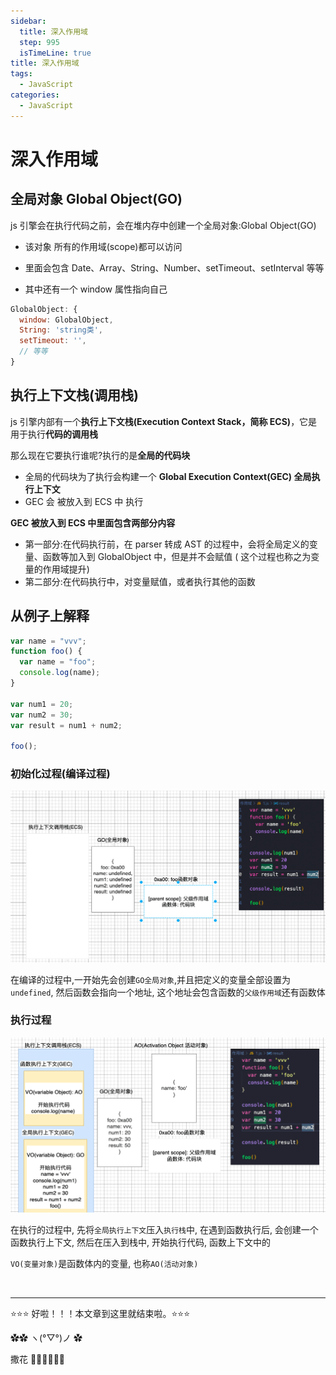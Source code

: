 ```yaml
---
sidebar:
  title: 深入作用域
  step: 995
  isTimeLine: true
title: 深入作用域
tags:
  - JavaScript
categories:
  - JavaScript
---
```


# 深入作用域

## **全局对象 Global Object(GO)**

js 引擎会在执行代码之前，会在堆内存中创建一个全局对象:Global Object(GO)

- 该对象 所有的作用域(scope)都可以访问

- 里面会包含 Date、Array、String、Number、setTimeout、setInterval 等等

- 其中还有一个 window 属性指向自己

```js
GlobalObject: {
  window: GlobalObject,
  String: 'string类',
  setTimeout: '',
  // 等等
}
```

## **执行上下文栈(调用栈)**

js 引擎内部有一个**执行上下文栈(Execution Context Stack，简称 ECS)**，它是用于执行**代码的调用栈**

那么现在它要执行谁呢?执行的是**全局的代码块**

- 全局的代码块为了执行会构建一个 **Global Execution Context(GEC) 全局执行上下文**
- GEC 会 被放入到 ECS 中 执行

**GEC 被放入到 ECS 中里面包含两部分内容**

- 第一部分:在代码执行前，在 parser 转成 AST 的过程中，会将全局定义的变量、函数等加入到 GlobalObject 中，但是并不会赋值 ( 这个过程也称之为变量的作用域提升)
- 第二部分:在代码执行中，对变量赋值，或者执行其他的函数

## **从例子上解释**

```js
var name = "vvv";
function foo() {
  var name = "foo";
  console.log(name);
}

var num1 = 20;
var num2 = 30;
var result = num1 + num2;

foo();
```

### **初始化过程(编译过程)**

![image-20220724155439957](./assets/image-20220724155439957.png)

在编译的过程中,一开始先会创建`GO全局对象`,并且把定义的变量全部设置为`undefined`, 然后函数会指向一个地址, 这个地址会包含函数的`父级作用域`还有函数体

### **执行过程**

![image-20220724160527196](./assets/image-20220724160527196.png)

在执行的过程中, 先将`全局执行上下文`压入`执行栈`中, 在遇到函数执行后, 会创建一个函数执行上下文, 然后在压入到栈中, 开始执行代码, 函数上下文中的

`VO(变量对象)`是函数体内的变量, 也称`AO(活动对象)`

<br/>
<hr />

⭐️⭐️⭐️ 好啦！！！本文章到这里就结束啦。⭐️⭐️⭐️

✿✿ ヽ(°▽°)ノ ✿

撒花 🌸🌸🌸🌸🌸🌸
